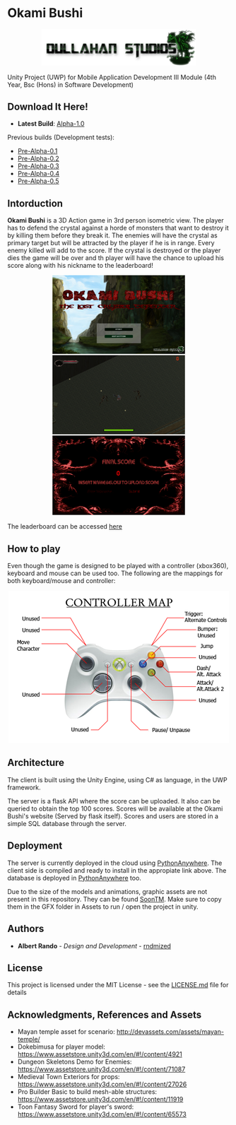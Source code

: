 # Okami Bushi
<p align="center">
<img src="https://github.com/rndmized/OkamiBushi/blob/master/docs/Assets/dullahan_logo.png" width="350">
</p>
Unity Project (UWP) for Mobile Application Development III Module (4th Year, Bsc (Hons) in Software Development) 

## Download It Here!

* **Latest Build**: [Alpha-1.0]()

Previous builds (Development tests):

* [Pre-Alpha-0.1]() 
* [Pre-Alpha-0.2]()
* [Pre-Alpha-0.3]()
* [Pre-Alpha-0.4]()
* [Pre-Alpha-0.5]()

## Intorduction

**Okami Bushi** is a 3D Action game in 3rd person isometric view. The player has to defend the crystal against a
horde of monsters that want to destroy it by killing them before they break it. The enemies will have the
crystal as primary target but will be attracted by the player if he is in range. Every enemy killed will add to the score. If the crystal is destroyed or the player dies the game will be over and th player will have the chance to upload his score along with his nickname to the leaderboard!

<p align="center">
<img src="https://github.com/rndmized/OkamiBushi/blob/master/docs/Assets/CaptureMain.PNG" width="300"><img src="https://github.com/rndmized/OkamiBushi/blob/master/docs/Assets/Capture.PNG" width="300"><img src="https://github.com/rndmized/OkamiBushi/blob/master/docs/Assets/CaptureScore.PNG" width="300">
</p>

The leaderboard can be accessed [here](http://rndmized.pythonanywhere.com/)

## How to play

Even though the game is designed to be played with a controller (xbox360), keyboard and mouse can be used too. The following are the mappings for both keyboard/mouse and controller:

<p align="center">
<img src="https://github.com/rndmized/OkamiBushi/blob/master/docs/Assets/OkamiBushiControllerMap.png" width="500">
</p>


## Architecture

The client is built using the Unity Engine, using C# as language, in the UWP framework.

The server is a flask API where the score can be uploaded. It also can be queried to obtain the top 100 scores. Scores will be available at the Okami Bushi's website (Served by flask itself).
Scores and users are stored in a simple SQL database through the server.

## Deployment

The server is currently deployed in the cloud using [PythonAnywhere](https://www.pythonanywhere.com). The client side is compiled and ready to install in the appropiate link above. The database is deployed in [PythonAnywhere](https://www.pythonanywhere.com) too.

Due to the size of the models and animations, graphic assets are not present in this repository. They can be found [SoonTM](). Make sure to copy them in the GFX folder in Assets to run / open the project in unity.


## Authors

* **Albert Rando** - *Design and Development* - [rndmized](https://github.com/rndmized)

## License

This project is licensed under the MIT License - see the [LICENSE.md](https://github.com/rndmized/BEM-App/blob/master/LICENSE) file for details

## Acknowledgments, References and Assets

* Mayan temple asset for scenario: http://devassets.com/assets/mayan-temple/
* Dokebimusa for player model: https://www.assetstore.unity3d.com/en/#!/content/4921
* Dungeon Skeletons Demo for Enemies: https://www.assetstore.unity3d.com/en/#!/content/71087
* Medieval Town Exteriors for props: https://www.assetstore.unity3d.com/en/#!/content/27026
* Pro Builder Basic to build mesh-able structures: https://www.assetstore.unity3d.com/en/#!/content/11919
* Toon Fantasy Sword for player's sword: https://www.assetstore.unity3d.com/en/#!/content/65573
